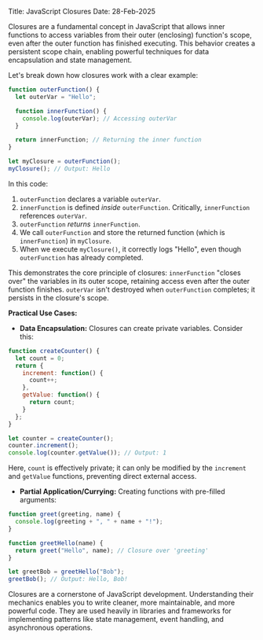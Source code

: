 Title: JavaScript Closures
Date: 28-Feb-2025

Closures are a fundamental concept in JavaScript that allows inner functions to access variables from their outer (enclosing) function's scope, even after the outer function has finished executing.  This behavior creates a persistent scope chain, enabling powerful techniques for data encapsulation and state management.

Let's break down how closures work with a clear example:

```javascript
function outerFunction() {
  let outerVar = "Hello";

  function innerFunction() {
    console.log(outerVar); // Accessing outerVar
  }

  return innerFunction; // Returning the inner function
}

let myClosure = outerFunction();
myClosure(); // Output: Hello
```

In this code:

1. `outerFunction` declares a variable `outerVar`.
2. `innerFunction` is defined *inside* `outerFunction`.  Critically, `innerFunction` references `outerVar`.
3. `outerFunction` *returns* `innerFunction`.
4. We call `outerFunction` and store the returned function (which is `innerFunction`) in `myClosure`.
5. When we execute `myClosure()`, it correctly logs "Hello", even though `outerFunction` has already completed.

This demonstrates the core principle of closures: `innerFunction` "closes over" the variables in its outer scope, retaining access even after the outer function finishes. `outerVar` isn't destroyed when `outerFunction` completes; it persists in the closure's scope.

**Practical Use Cases:**

* **Data Encapsulation:** Closures can create private variables.  Consider this:

```javascript
function createCounter() {
  let count = 0;
  return {
    increment: function() {
      count++;
    },
    getValue: function() {
      return count;
    }
  };
}

let counter = createCounter();
counter.increment();
console.log(counter.getValue()); // Output: 1
```

Here, `count` is effectively private; it can only be modified by the `increment` and `getValue` functions, preventing direct external access.

* **Partial Application/Currying:**  Creating functions with pre-filled arguments:

```javascript
function greet(greeting, name) {
  console.log(greeting + ", " + name + "!");
}

function greetHello(name) {
  return greet("Hello", name); // Closure over 'greeting'
}

let greetBob = greetHello("Bob");
greetBob(); // Output: Hello, Bob!
```


Closures are a cornerstone of JavaScript development.  Understanding their mechanics enables you to write cleaner, more maintainable, and more powerful code. They are used heavily in libraries and frameworks for implementing patterns like state management, event handling, and asynchronous operations.
